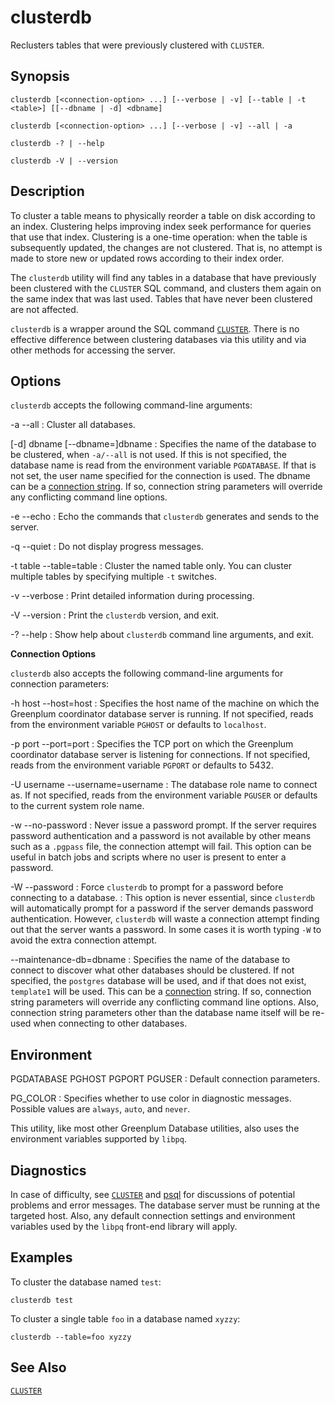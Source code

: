 # clusterdb

Reclusters tables that were previously clustered with `CLUSTER`.

## Synopsis

```shell
clusterdb [<connection-option> ...] [--verbose | -v] [--table | -t <table>] [[--dbname | -d] <dbname]

clusterdb [<connection-option> ...] [--verbose | -v] --all | -a

clusterdb -? | --help

clusterdb -V | --version
```

## Description

To cluster a table means to physically reorder a table on disk according to an index. Clustering helps improving index seek performance for queries that use that index. Clustering is a one-time operation: when the table is subsequently updated, the changes are not clustered. That is, no attempt is made to store new or updated rows according to their index order.

The `clusterdb` utility will find any tables in a database that have previously been clustered with the `CLUSTER` SQL command, and clusters them again on the same index that was last used. Tables that have never been clustered are not affected.

`clusterdb` is a wrapper around the SQL command [`CLUSTER`](/docs/sql-stmts/sql-stmt-cluster.md). There is no effective difference between clustering databases via this utility and via other methods for accessing the server.

## Options

`clusterdb` accepts the following command-line arguments:

-a
--all
:   Cluster all databases.

[-d] dbname
[--dbname=]dbname
:   Specifies the name of the database to be clustered, when `-a/--all` is not used. If this is not specified, the database name is read from the environment variable `PGDATABASE`. If that is not set, the user name specified for the connection is used. The dbname can be a [connection string](https://www.postgresql.org/docs/12/libpq-connect.html#LIBPQ-CONNSTRING). If so, connection string parameters will override any conflicting command line options.

-e
--echo
:   Echo the commands that `clusterdb` generates and sends to the server.

-q
--quiet
:   Do not display progress messages.

-t table
--table=table
:   Cluster the named table only. You can cluster multiple tables by specifying multiple `-t` switches.

-v
--verbose
:   Print detailed information during processing.

-V
--version
:   Print the `clusterdb` version, and exit.

-?
--help
:   Show help about `clusterdb` command line arguments, and exit.

**Connection Options**

`clusterdb` also accepts the following command-line arguments for connection parameters:

-h host
--host=host
:   Specifies the host name of the machine on which the Greenplum coordinator database server is running. If not specified, reads from the environment variable `PGHOST` or defaults to `localhost`.

-p port
--port=port
:   Specifies the TCP port on which the Greenplum coordinator database server is listening for connections. If not specified, reads from the environment variable `PGPORT` or defaults to 5432.

-U username
--username=username
:   The database role name to connect as. If not specified, reads from the environment variable `PGUSER` or defaults to the current system role name.

-w
--no-password
:   Never issue a password prompt. If the server requires password authentication and a password is not available by other means such as a `.pgpass` file, the connection attempt will fail. This option can be useful in batch jobs and scripts where no user is present to enter a password.

-W
--password
:   Force `clusterdb` to prompt for a password before connecting to a database.
:   This option is never essential, since `clusterdb` will automatically prompt for a password if the server demands password authentication. However, `clusterdb` will waste a connection attempt finding out that the server wants a password. In some cases it is worth typing `-W` to avoid the extra connection attempt.

--maintenance-db=dbname
:   Specifies the name of the database to connect to discover what other databases should be clustered. If not specified, the `postgres` database will be used, and if that does not exist, `template1` will be used. This can be a [connection](https://www.postgresql.org/docs/12/libpq-connect.html#LIBPQ-CONNSTRING) string. If so, connection string parameters will override any conflicting command line options. Also, connection string parameters other than the database name itself will be re-used when connecting to other databases.

## Environment

PGDATABASE
PGHOST
PGPORT
PGUSER
:   Default connection parameters.

PG_COLOR
:   Specifies whether to use color in diagnostic messages. Possible values are `always`, `auto`, and `never`.

This utility, like most other Greenplum Database utilities, also uses the environment variables supported by `libpq`.

## Diagnostics

In case of difficulty, see [`CLUSTER`](/docs/sql-stmts/sql-stmt-cluster.md) and [psql](/docs/system-utilities/psql.md) for discussions of potential problems and error messages. The database server must be running at the targeted host. Also, any default connection settings and environment variables used by the `libpq` front-end library will apply.

## Examples

To cluster the database named `test`:

```shell
clusterdb test
```

To cluster a single table `foo` in a database named `xyzzy`:

```shell
clusterdb --table=foo xyzzy
```

## See Also

[`CLUSTER`](/docs/sql-stmts/sql-stmt-cluster.md)
